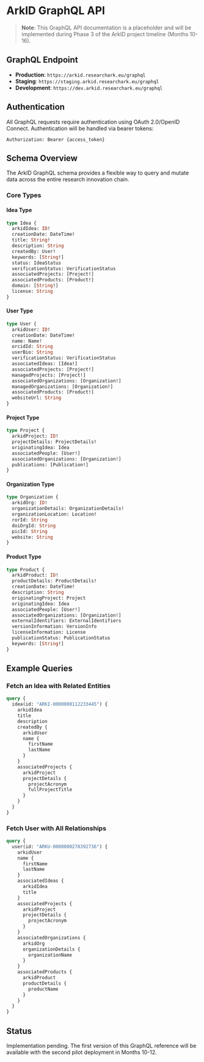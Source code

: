 # ArkID GraphQL API

> **Note**: This GraphQL API documentation is a placeholder and will be implemented during Phase 3 of the ArkID project timeline (Months 10-16).

## GraphQL Endpoint

- **Production**: `https://arkid.researchark.eu/graphql`
- **Staging**: `https://staging.arkid.researchark.eu/graphql`
- **Development**: `https://dev.arkid.researchark.eu/graphql`

## Authentication

All GraphQL requests require authentication using OAuth 2.0/OpenID Connect. Authentication will be handled via bearer tokens:

```
Authorization: Bearer {access_token}
```

## Schema Overview

The ArkID GraphQL schema provides a flexible way to query and mutate data across the entire research innovation chain.

### Core Types

#### Idea Type
```graphql
type Idea {
  arkidIdea: ID!
  creationDate: DateTime!
  title: String!
  description: String
  createdBy: User!
  keywords: [String!]
  status: IdeaStatus
  verificationStatus: VerificationStatus
  associatedProjects: [Project!]
  associatedProducts: [Product!]
  domain: [String!]
  license: String
}
```

#### User Type
```graphql
type User {
  arkidUser: ID!
  creationDate: DateTime!
  name: Name!
  orcidId: String
  userBio: String
  verificationStatus: VerificationStatus
  associatedIdeas: [Idea!]
  associatedProjects: [Project!]
  managedProjects: [Project!]
  associatedOrganizations: [Organization!]
  managedOrganizations: [Organization!]
  associatedProducts: [Product!]
  websiteUrl: String
}
```

#### Project Type
```graphql
type Project {
  arkidProject: ID!
  projectDetails: ProjectDetails!
  originatingIdea: Idea
  associatedPeople: [User!]
  associatedOrganizations: [Organization!]
  publications: [Publication!]
}
```

#### Organization Type
```graphql
type Organization {
  arkidOrg: ID!
  organizationDetails: OrganizationDetails!
  organizationLocation: Location!
  rorId: String
  doiOrgId: String
  picId: String
  website: String
}
```

#### Product Type
```graphql
type Product {
  arkidProduct: ID!
  productDetails: ProductDetails!
  creationDate: DateTime!
  description: String
  originatingProject: Project
  originatingIdea: Idea
  associatedPeople: [User!]
  associatedOrganizations: [Organization!]
  externalIdentifiers: ExternalIdentifiers
  versionInformation: VersionInfo
  licenseInformation: License
  publicationStatus: PublicationStatus
  keywords: [String!]
}
```

## Example Queries

### Fetch an Idea with Related Entities
```graphql
query {
  idea(id: "ARKI-0000000112233445") {
    arkidIdea
    title
    description
    createdBy {
      arkidUser
      name {
        firstName
        lastName
      }
    }
    associatedProjects {
      arkidProject
      projectDetails {
        projectAcronym
        fullProjectTitle
      }
    }
  }
}
```

### Fetch User with All Relationships
```graphql
query {
  user(id: "ARKU-0000000278392736") {
    arkidUser
    name {
      firstName
      lastName
    }
    associatedIdeas {
      arkidIdea
      title
    }
    associatedProjects {
      arkidProject
      projectDetails {
        projectAcronym
      }
    }
    associatedOrganizations {
      arkidOrg
      organizationDetails {
        organizationName
      }
    }
    associatedProducts {
      arkidProduct
      productDetails {
        productName
      }
    }
  }
}
```

## Status
Implementation pending. The first version of this GraphQL reference will be available with the second pilot deployment in Months 10-12. 